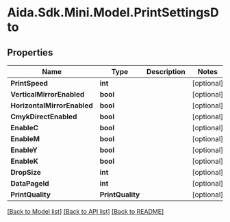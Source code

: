 # Aida.Sdk.Mini.Model.PrintSettingsDto

## Properties

Name | Type | Description | Notes
------------ | ------------- | ------------- | -------------
**PrintSpeed** | **int** |  | [optional] 
**VerticalMirrorEnabled** | **bool** |  | [optional] 
**HorizontalMirrorEnabled** | **bool** |  | [optional] 
**CmykDirectEnabled** | **bool** |  | [optional] 
**EnableC** | **bool** |  | [optional] 
**EnableM** | **bool** |  | [optional] 
**EnableY** | **bool** |  | [optional] 
**EnableK** | **bool** |  | [optional] 
**DropSize** | **int** |  | [optional] 
**DataPageId** | **int** |  | [optional] 
**PrintQuality** | **PrintQuality** |  | [optional] 

[[Back to Model list]](../README.md#documentation-for-models) [[Back to API list]](../README.md#documentation-for-api-endpoints) [[Back to README]](../README.md)

